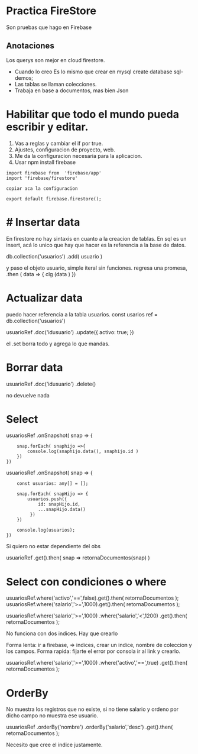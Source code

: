 # Practica FireStore
 Son pruebas que hago en Firebase


## Anotaciones

Los querys son mejor en cloud firestore.  

* Cuando lo creo Es lo mismo que crear en mysql create database sql-demos;
* Las tablas se llaman colecciones.
* Trabaja en base a documentos, mas bien Json



# Habilitar que todo el mundo pueda escribir y editar. 
1. Vas a reglas y cambiar el if por true.
2. Ajustes, configuracion de proyecto, web.
3. Me da la configuracion necesaria para la aplicacion.
4. Usar npm install firebase

```
import firebase from  'firebase/app'
import 'firebase/firestore'

copiar aca la configuracion

export default firebase.firestore();
```



# # Insertar data

En firestore no hay sintaxis en cuanto a la creacion de tablas.
En sql es un insert, acá lo unico que hay que hacer es la referencia a la base de datos.

db.collection('usuarios')
    .add( usuario )

y paso el objeto usuario, simple iteral sin funciones.
regresa una promesa, .then ( data => { clg (data ) })

# Actualizar data

puedo hacer referencia a la tabla usuarios.
const usarios ref = db.collection('usuarios')

usuarioRef
    .doc('idusuario')
    .update({
        activo: true;
    })

el .set borra todo y agrega lo que mandas.


# Borrar data



usuarioRef
    .doc('idusuario')
    .delete()

no devuelve nada


# Select

usuariosRef
    .onSnapshot( snap => {
        
        snap.forEach( snaphijo =>{
            console.log(snaphijo.data(), snaphijo.id )
        })   
    })

usuariosRef
    .onSnapshot( snap => {

        const usuarios: any[] = [];

        snap.forEach( snapHijo => {
            usuarios.push({
                id: snapHijo.id,
                ...snapHijo.data()
             })
        })   
        
        console.log(usuarios);
    })


Si quiero no estar dependiente del obs

usuarioRef
    .get().then( snap => retornaDocumentos(snap) )


# Select con condiciones o where

usuariosRef.where('activo','==',false).get().then( retornaDocumentos );
usuariosRef.where('salario','>=',1000).get().then( retornaDocumentos );


usuariosRef.where('salario','>=',1000)
            .where('salario','<',1200)
            .get().then( retornaDocumentos );


No funciona con dos indices. Hay que crearlo

Forma lenta: ir a firebase, => indices, crear un indice, nombre de coleccion y los campos.
Forma rapida: fijarte el error por consola ir al link y crearlo.


usuariosRef.where('salario','>=',1000)
            .where('activo','==',true)
            .get().then( retornaDocumentos );



# OrderBy 

No muestra los registros que no existe, si no tiene salario y ordeno por dicho campo no muestra ese usuario.

usuariosRef
    .orderBy('nombre')
    .orderBy('salario','desc')
    .get().then( retornaDocumentos );

Necesito que cree el indice justamente.

